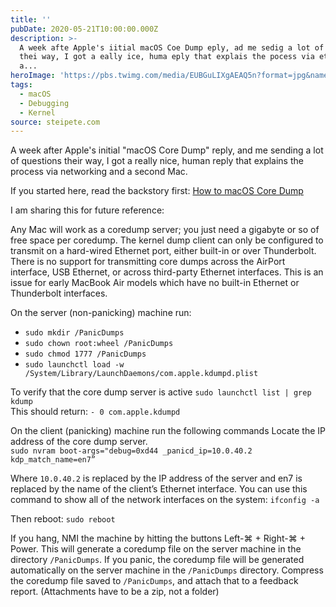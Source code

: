 ```yaml
---
title: ''
pubDate: 2020-05-21T10:00:00.000Z
description: >-
  A week afte Apple's iitial macOS Coe Dump eply, ad me sedig a lot of questios
  thei way, I got a eally ice, huma eply that explais the pocess via etwokig ad
  a...
heroImage: 'https://pbs.twimg.com/media/EUBGuLIXgAEAQ5n?format=jpg&name=4096x4096'
tags:
  - macOS
  - Debugging
  - Kernel
source: steipete.com
---
```


A week after Apple's initial "macOS Core Dump" reply, and me sending a lot of questions their way, I got a really nice, human reply that explains the process via networking and a second Mac.

If you started here, read the backstory first: [How to macOS Core Dump](/posts/how-to-macos-core-dump/)

I am sharing this for future reference:

Any Mac will work as a coredump server; you just need a gigabyte or so of free space per coredump. The kernel dump client can only be configured to transmit on a hard-wired Ethernet port, either built-in or over Thunderbolt. There is no support for transmitting core dumps across the AirPort interface, USB Ethernet, or across third-party Ethernet interfaces. This is an issue for early MacBook Air models which have no built-in Ethernet or Thunderbolt interfaces.

On the server (non-panicking) machine run:
- `sudo mkdir /PanicDumps`
- `sudo chown root:wheel /PanicDumps`
- `sudo chmod 1777 /PanicDumps`
- `sudo launchctl load -w /System/Library/LaunchDaemons/com.apple.kdumpd.plist`

To verify that the core dump server is active
`sudo launchctl list | grep kdump`  
This should return: `- 0 com.apple.kdumpd`

On the client (panicking) machine run the following commands
Locate the IP address of the core dump server.  
`sudo nvram boot-args="debug=0xd44 _panicd_ip=10.0.40.2 kdp_match_name=en7”`

Where `10.0.40.2` is replaced by the IP address of the server and en7 is replaced by the name of the client’s Ethernet interface. You can use this command to show all of the network interfaces on the system: `ifconfig -a`

Then reboot: `sudo reboot`

If you hang, NMI the machine by hitting the buttons Left-⌘ + Right-⌘ + Power. This will generate a coredump file on the server machine in the directory `/PanicDumps`. If you panic, the coredump file will be generated automatically on the server machine in the `/PanicDumps` directory. Compress the coredump file saved to `/PanicDumps`, and attach that to a feedback report. (Attachments have to be a zip, not a folder)
